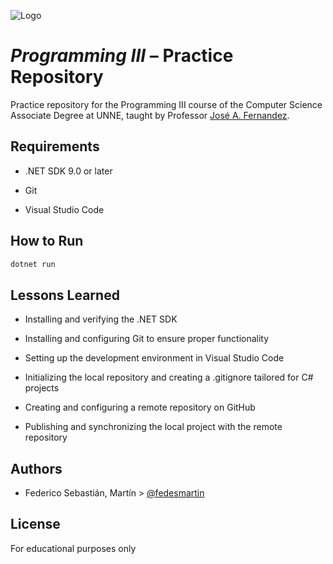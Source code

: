 
![Logo](https://lh3.googleusercontent.com/d/1QtkFxR4JHc4qn4SqK4tqS-d8Eulg81V8)
# _Programming III_ – Practice Repository

Practice repository for the Programming III course of the Computer Science Associate Degree at UNNE, taught by Professor [José A. Fernandez](https://github.com/fernandezja).


## Requirements
- .NET SDK 9.0 or later

- Git

- Visual Studio Code
## How to Run

```bash
dotnet run
```
## Lessons Learned

- Installing and verifying the .NET SDK

- Installing and configuring Git to ensure proper functionality

- Setting up the development environment in Visual Studio Code

- Initializing the local repository and creating a .gitignore tailored for C# projects

- Creating and configuring a remote repository on GitHub

- Publishing and synchronizing the local project with the remote repository
## Authors

- Federico Sebastián, Martín > [@fedesmartin](https://www.github.com/fedesmartin)


## License

For educational purposes only

